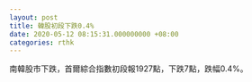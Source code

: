 ```yaml
---
layout: post
title: 韓股初段下跌0.4%
date: 2020-05-12 08:15:31.000000000 +08:00
categories: rthk
---
```


南韓股市下跌，首爾綜合指數初段報1927點，下跌7點，跌幅0.4%。
